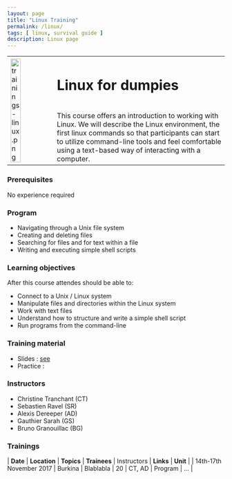 ```yaml
---
layout: page
title: "Linux Training"
permalink: /linux/
tags: [ linux, survival guide ]
description: Linux page
---
```

<table class="table-contact">
<tr>
<td><img width="50%" class="img-responsive" src="{{ site.url }}/images/trainings-linux.png" alt="trainings-linux.png" />
</td>
<td>
<h1> Linux for dumpies</h1><br />
This course offers an introduction to working with Linux. We will describe the Linux environment, the first linux commands so that participants can start to utilize command-line tools and feel comfortable using a text-based way of interacting with a computer. 
</td>
</tr>
</table>

### Prerequisites
No experience required 
<div id="colonne1">
<h3>Program</h3>
<ul>
<li> Navigating through a Unix file system</li>
<li> Creating and deleting files</li>
<li> Searching for files and for text within a file</li>
<li> Writing and executing simple shell scripts</li>
</ul>
</div>

<div id="centre">
<h3>Learning objectives</h3>
After this course attendes should be able to:
<ul>
<li>Connect to a Unix / Linux system</li>
<li>Manipulate files and directories within the Linux system</li>
<li>Work with text files</li>
<li>Understand how to structure and write a simple shell script</li>
<li>Run programs from the command-line</li>
</ul>
</div>

<div id="colonne2">
<h3>Training material</h3>
<ul>
<li>Slides : <a target="_blank" href="{{ site.url }}/files/toggle-Psite-web.pdf">see</a></li>
<li>Practice :</li> 
</ul>
</div>

### Instructors 

* Christine Tranchant (CT)
* Sebastien Ravel (SR)
* Alexis Dereeper (AD)
* Gauthier Sarah (GS)
* Bruno Granouillac (BG)

### Trainings

| **Date** | **Location** | **Topics** | **Trainees** | Instructors | **Links** | **Unit** |
| 14th-17th November 2017  | Burkina | Blablabla  | 20 | CT, AD | Program | ... |

